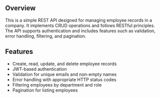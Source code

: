 ## Overview
This is a simple REST API designed for managing employee records in a company. It implements CRUD operations and follows RESTful principles. The API supports authentication and includes features such as validation, error handling, filtering, and pagination.

## Features
- Create, read, update, and delete employee records
- JWT-based authentication
- Validation for unique emails and non-empty names
- Error handling with appropriate HTTP status codes
- Filtering employees by department and role
- Pagination for listing employees
